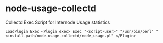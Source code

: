 node-usage-collectd
===================

Collectd Exec Script for Internode Usage statistics

`
LoadPlugin Exec
<Plugin exec>
  Exec "<script-user>" "/usr/bin/perl" "<install-path/node-usage-collectd/node_usage.pl"
</Plugin>
`
